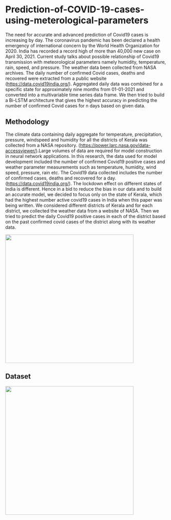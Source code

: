 # Prediction-of-COVID-19-cases-using-meterological-parameters
The need for accurate and advanced prediction of Covid19 cases is increasing by day. The coronavirus pandemic has been declared a health emergency of international concern by the World Health Organization for 2020. India has recorded a record high of more than 40,000 new case on April 30, 2021. Current study talks about possible relationship of Covid19 transmission with meteorological parameters namely humidity, temperature, rain, speed, and pressure. The weather data been collected from NASA archives. The daily number of confirmed Covid cases, deaths and recovered were extracted from a public website (https://data.covid19india.org/). Aggregated daily data was combined for a specific state for approximately nine months from 01-01-2021 and converted into a multivariable time series data frame. We then tried to build a Bi-LSTM architecture that gives the highest accuracy in predicting the number of confirmed Covid cases for n days based on given data.

## Methodology

The climate data containing daily aggregate for temperature, precipitation, pressure, windspeed and humidity for all the districts of Kerala was collected from a NASA repository. (https://power.larc.nasa.gov/data-accessviewer/).Large volumes of data are required for model construction in neural network applications. In this research,
the data used for model development included the number of confirmed Covid19 positive cases and weather parameter measurements such as temperature, humidity, wind speed, pressure, rain etc. The Covid19 data collected includes the number of confirmed cases, deaths and recovered for a day.(https://data.covid19india.org/). The
lockdown effect on different states of India is different. Hence in a bid to reduce the bias in our data and to build an accurate model, we decided to focus only on the state of Kerala, which had the highest number active covid19 cases in India when this paper was being written. We considered different districts of Kerala and for each district, we
collected the weather data from a website of NASA. Then we tried to predict the daily Covid19 positive cases in each of the district based on the past confirmed covid cases of the district along with its weather data.

<img width="400" src="https://user-images.githubusercontent.com/59830753/187105389-3948b6f3-54d7-4083-9ea7-aa88387cfd82.png">

## Dataset

<img width="400" src="https://user-images.githubusercontent.com/59830753/187105936-be6a8562-3084-4240-a978-a67a1c85f1d5.png">



